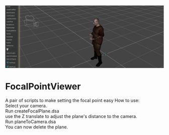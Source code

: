 ![](instructions.gif)

# FocalPointViewer
 A pair of scripts to make setting the focal point easy
 How to use:<br>
Select your camera.<br>
Run createFocalPlane.dsa<br>
use the Z translate to adjust the plane's distance to the camera.<br>
Run planeToCamera.dsa<br>
You can now delete the plane.<br>
<br>